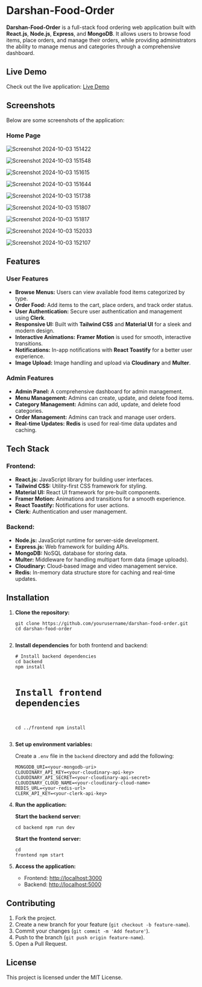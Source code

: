 <!DOCTYPE html>
<html lang="en">

<head>
  <meta charset="UTF-8">
  <meta name="viewport" content="width=device-width, initial-scale=1.0">
</head>

<body>

  <h1>Darshan-Food-Order</h1>

  <p><strong>Darshan-Food-Order</strong> is a full-stack food ordering web application built with <strong>React.js</strong>, <strong>Node.js</strong>, <strong>Express</strong>, and <strong>MongoDB</strong>. It allows users to browse food items, place orders, and manage their orders, while providing administrators the ability to manage menus and categories through a comprehensive dashboard.</p>

  <h2>Live Demo</h2>
  <p>Check out the live application: <a href="https://food-order-webapp-mern.vercel.app/" target="_blank">Live Demo</a></p>

  <h2>Screenshots</h2>
  <p>Below are some screenshots of the application:</p>

  <h3>Home Page</h3>
  
![Screenshot 2024-10-03 151422](https://github.com/user-attachments/assets/c71bbe55-ccf6-4cdd-92cc-7a6f8c152276)

![Screenshot 2024-10-03 151548](https://github.com/user-attachments/assets/293bcffc-bc60-494f-9e6f-9a32332a1fa8)

![Screenshot 2024-10-03 151615](https://github.com/user-attachments/assets/a4aea53f-6b18-45ad-b293-7009ab48224f)

![Screenshot 2024-10-03 151644](https://github.com/user-attachments/assets/2cf2341a-1e63-461e-aa01-398e65fc5bad)

![Screenshot 2024-10-03 151738](https://github.com/user-attachments/assets/2dd28cf1-0aa4-45ee-8df7-20a7b3106d6f)

![Screenshot 2024-10-03 151807](https://github.com/user-attachments/assets/2622eff4-5384-4743-a001-9b8ae6c4f66e)

![Screenshot 2024-10-03 151817](https://github.com/user-attachments/assets/5bc2c05d-15ea-4d32-8282-bee5c9036619)

 ![Screenshot 2024-10-03 152033](https://github.com/user-attachments/assets/c1628cd7-524b-42f0-a0de-282f41e524b3)
 
![Screenshot 2024-10-03 152107](https://github.com/user-attachments/assets/06e0dbf6-9bf8-4a18-876b-ad0af408fa6d)

  <h2>Features</h2>

  <h3>User Features</h3>
  <ul>
    <li><strong>Browse Menus:</strong> Users can view available food items categorized by type.</li>
    <li><strong>Order Food:</strong> Add items to the cart, place orders, and track order status.</li>
    <li><strong>User Authentication:</strong> Secure user authentication and management using <strong>Clerk</strong>.</li>
    <li><strong>Responsive UI:</strong> Built with <strong>Tailwind CSS</strong> and <strong>Material UI</strong> for a sleek and modern design.</li>
    <li><strong>Interactive Animations:</strong> <strong>Framer Motion</strong> is used for smooth, interactive transitions.</li>
    <li><strong>Notifications:</strong> In-app notifications with <strong>React Toastify</strong> for a better user experience.</li>
    <li><strong>Image Upload:</strong> Image handling and upload via <strong>Cloudinary</strong> and <strong>Multer</strong>.</li>
  </ul>

  <h3>Admin Features</h3>
  <ul>
    <li><strong>Admin Panel:</strong> A comprehensive dashboard for admin management.</li>
    <li><strong>Menu Management:</strong> Admins can create, update, and delete food items.</li>
    <li><strong>Category Management:</strong> Admins can add, update, and delete food categories.</li>
    <li><strong>Order Management:</strong> Admins can track and manage user orders.</li>
    <li><strong>Real-time Updates:</strong> <strong>Redis</strong> is used for real-time data updates and caching.</li>
  </ul>

  <h2>Tech Stack</h2>

  <h3>Frontend:</h3>
  <ul>
    <li><strong>React.js:</strong> JavaScript library for building user interfaces.</li>
    <li><strong>Tailwind CSS:</strong> Utility-first CSS framework for styling.</li>
    <li><strong>Material UI:</strong> React UI framework for pre-built components.</li>
    <li><strong>Framer Motion:</strong> Animations and transitions for a smooth experience.</li>
    <li><strong>React Toastify:</strong> Notifications for user actions.</li>
    <li><strong>Clerk:</strong> Authentication and user management.</li>
  </ul>

  <h3>Backend:</h3>
  <ul>
    <li><strong>Node.js:</strong> JavaScript runtime for server-side development.</li>
    <li><strong>Express.js:</strong> Web framework for building APIs.</li>
    <li><strong>MongoDB:</strong> NoSQL database for storing data.</li>
    <li><strong>Multer:</strong> Middleware for handling multipart form data (image uploads).</li>
    <li><strong>Cloudinary:</strong> Cloud-based image and video management service.</li>
    <li><strong>Redis:</strong> In-memory data structure store for caching and real-time updates.</li>
  </ul>

  <h2>Installation</h2>
  <ol>
    <li><strong>Clone the repository:</strong></li>
    <pre><code>git clone https://github.com/yourusername/darshan-food-order.git
cd darshan-food-order
    </code></pre>
    <li><strong>Install dependencies</strong> for both frontend and backend:</li>
    <pre><code># Install backend dependencies
cd backend
npm install

# Install frontend dependencies
cd ../frontend
npm install
    </code></pre>
    <li><strong>Set up environment variables:</strong></li>
    <p>Create a <code>.env</code> file in the <code>backend</code> directory and add the following:</p>
    <pre><code>MONGODB_URI=&lt;your-mongodb-uri&gt;
CLOUDINARY_API_KEY=&lt;your-cloudinary-api-key&gt;
CLOUDINARY_API_SECRET=&lt;your-cloudinary-api-secret&gt;
CLOUDINARY_CLOUD_NAME=&lt;your-cloudinary-cloud-name&gt;
REDIS_URL=&lt;your-redis-url&gt;
CLERK_API_KEY=&lt;your-clerk-api-key&gt;
    </code></pre>
    <li><strong>Run the application:</strong></li>
    <p><strong>Start the backend server:</strong></p>
    <pre><code>cd backend
npm run dev
    </code></pre>
    <p><strong>Start the frontend server:</strong></p>
    <pre><code>cd frontend
npm start
    </code></pre>
    <li><strong>Access the application:</strong></li>
    <ul>
      <li>Frontend: <a href="http://localhost:3000">http://localhost:3000</a></li>
      <li>Backend: <a href="http://localhost:5000">http://localhost:5000</a></li>
    </ul>
  </ol>

  <h2>Contributing</h2>
  <ol>
    <li>Fork the project.</li>
    <li>Create a new branch for your feature (<code>git checkout -b feature-name</code>).</li>
    <li>Commit your changes (<code>git commit -m 'Add feature'</code>).</li>
    <li>Push to the branch (<code>git push origin feature-name</code>).</li>
    <li>Open a Pull Request.</li>
  </ol>

  <h2>License</h2>
  <p>This project is licensed under the MIT License.</p>

</body>

</html>
